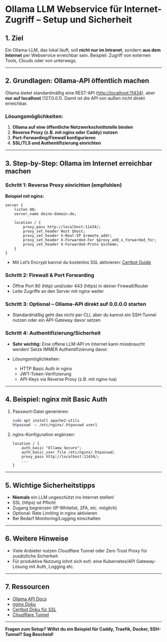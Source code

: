# Ollama LLM Webservice für Internet-Zugriff – Setup und Sicherheit

## 1. Ziel

Ein Ollama-LLM, das lokal läuft, soll **nicht nur im Intranet**, sondern **aus dem Internet** per Webservice erreichbar sein. Beispiel: Zugriff von externen Tools, Clouds oder von unterwegs.

---

## 2. Grundlagen: Ollama-API öffentlich machen

Ollama bietet standardmäßig eine REST-API ([http://localhost:11434](http://localhost:11434)), aber **nur auf localhost** (127.0.0.1). Damit ist die API von außen nicht direkt erreichbar.

### Lösungsmöglichkeiten:

1. **Ollama auf eine öffentliche Netzwerkschnittstelle binden**
2. **Reverse Proxy (z.B. mit nginx oder Caddy) nutzen**
3. **Port-Forwarding/Firewall konfigurieren**
4. **SSL/TLS und Authentifizierung einrichten**

---

## 3. Step-by-Step: Ollama im Internet erreichbar machen

### Schritt 1: Reverse Proxy einrichten (empfohlen)

**Beispiel mit nginx:**

```nginx
server {
    listen 80;
    server_name deine-domain.de;

    location / {
        proxy_pass http://localhost:11434/;
        proxy_set_header Host $host;
        proxy_set_header X-Real-IP $remote_addr;
        proxy_set_header X-Forwarded-For $proxy_add_x_forwarded_for;
        proxy_set_header X-Forwarded-Proto $scheme;
    }
}
```

- Mit Let’s Encrypt kannst du kostenlos SSL aktivieren: [Certbot Guide](https://certbot.eff.org/instructions)

### Schritt 2: Firewall & Port Forwarding

- Öffne Port 80 (http) und/oder 443 (https) in deiner Firewall/Router
- Leite Zugriffe an den Server mit nginx weiter

### Schritt 3: Optional – Ollama-API direkt auf 0.0.0.0 starten

- Standardmäßig geht das nicht per CLI, aber du kannst ein SSH-Tunnel nutzen oder ein API-Gateway davor setzen

### Schritt 4: Authentifizierung/Sicherheit

- **Sehr wichtig:** Eine offene LLM-API im Internet kann missbraucht werden! Setze IMMER Authentifizierung davor.
- Lösungsmöglichkeiten:

  - HTTP Basic Auth in nginx
  - JWT-Token-Verifizierung
  - API-Keys via Reverse Proxy (z.B. mit nginx-lua)

---

## 4. Beispiel: nginx mit Basic Auth

1. Passwort-Datei generieren:

   ```bash
   sudo apt install apache2-utils
   htpasswd -c /etc/nginx/.htpasswd user1
   ```

2. nginx-Konfiguration ergänzen:

   ```nginx
   location / {
       auth_basic "Ollama Secure";
       auth_basic_user_file /etc/nginx/.htpasswd;
       proxy_pass http://localhost:11434/;
       ...
   }
   ```

---

## 5. Wichtige Sicherheitstipps

- **Niemals** ein LLM ungeschützt ins Internet stellen!
- SSL (https) ist Pflicht
- Zugang begrenzen (IP-Whitelist, 2FA, etc. möglich)
- Optional: Rate Limiting in nginx aktivieren
- Bei Bedarf Monitoring/Logging einschalten

---

## 6. Weitere Hinweise

- Viele Anbieter nutzen Cloudflare Tunnel oder Zero Trust Proxy für zusätzliche Sicherheit
- Für produktive Nutzung lohnt sich evtl. eine Kubernetes/API Gateway-Lösung mit Auth, Logging etc.

---

## 7. Ressourcen

- [Ollama API Docs](https://github.com/ollama/ollama/blob/main/docs/api.md)
- [nginx Doku](https://nginx.org/en/docs/)
- [Certbot Doku für SSL](https://certbot.eff.org/instructions)
- [Cloudflare Tunnel](https://developers.cloudflare.com/cloudflare-one/connections/connect-apps/)

---

**Fragen zum Setup? Willst du ein Beispiel für Caddy, Traefik, Docker, SSH-Tunnel? Sag Bescheid!**
